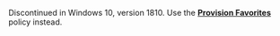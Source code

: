 Discontinued in Windows 10, version 1810.  Use the **[Provision Favorites](../available-policies.md#provision-favorites)** policy instead. 